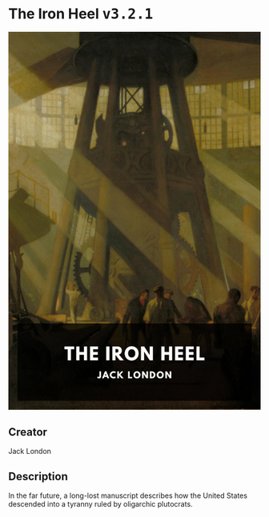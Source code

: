
# The Iron Heel <kbd>v3.2.1</kbd>

<center>
  <img src="./cover-1024.jpg"/>
</center>

## Creator
Jack London

## Description
In the far future, a long-lost manuscript describes how the United States descended into a tyranny ruled by oligarchic plutocrats.
